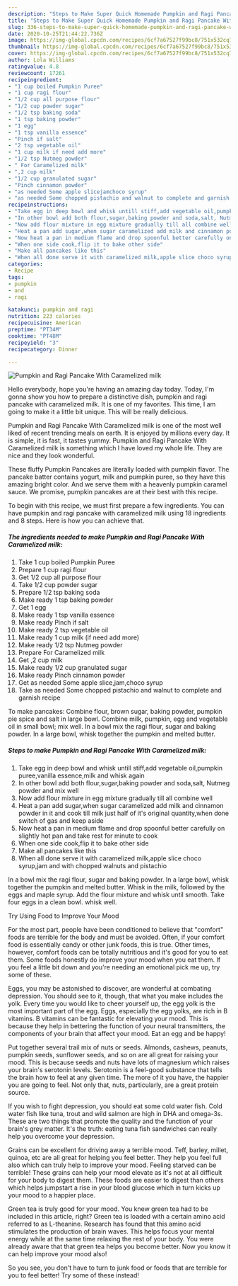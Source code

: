 ```yaml
---
description: "Steps to Make Super Quick Homemade Pumpkin and Ragi Pancake With Caramelized milk"
title: "Steps to Make Super Quick Homemade Pumpkin and Ragi Pancake With Caramelized milk"
slug: 336-steps-to-make-super-quick-homemade-pumpkin-and-ragi-pancake-with-caramelized-milk
date: 2020-10-25T21:44:22.736Z
image: https://img-global.cpcdn.com/recipes/6cf7a67527f99bc8/751x532cq70/pumpkin-and-ragi-pancake-with-caramelized-milk-recipe-main-photo.jpg
thumbnail: https://img-global.cpcdn.com/recipes/6cf7a67527f99bc8/751x532cq70/pumpkin-and-ragi-pancake-with-caramelized-milk-recipe-main-photo.jpg
cover: https://img-global.cpcdn.com/recipes/6cf7a67527f99bc8/751x532cq70/pumpkin-and-ragi-pancake-with-caramelized-milk-recipe-main-photo.jpg
author: Lola Williams
ratingvalue: 4.8
reviewcount: 17261
recipeingredient:
- "1 cup boiled Pumpkin Puree"
- "1 cup ragi flour"
- "1/2 cup all purpose flour"
- "1/2 cup powder sugar"
- "1/2 tsp baking soda"
- "1 tsp baking powder"
- "1 egg"
- "1 tsp vanilla essence"
- "Pinch if salt"
- "2 tsp vegetable oil"
- "1 cup milk if need add more"
- "1/2 tsp Nutmeg powder"
- " For Caramelized milk"
- ",2 cup milk"
- "1/2 cup granulated sugar"
- "Pinch cinnamon powder"
- "as needed Some apple slicejamchoco syrup"
- "as needed Some chopped pistachio and walnut to complete and garnish recipe"
recipeinstructions:
- "Take egg in deep bowl and whisk untill stiff,add vegetable oil,pumpkin puree,vanilla essence,milk and whisk again"
- "In other bowl add both flour,sugar,baking powder and soda,salt, Nutmeg powder and mix well"
- "Now add flour mixture in egg mixture gradually till all combine well"
- "Heat a pan add sugar,when sugar caramelized add milk and cinnamon powder in it and cook till milk just half of it&#39;s original quantity,when done switch of gas and keep aside"
- "Now heat a pan in medium flame and drop spoonful better carefully on slightly hot pan and take rest for minute to cook"
- "When one side cook,flip it to bake other side"
- "Make all pancakes like this"
- "When all done serve it with caramelized milk,apple slice choco syrup,jam and with chopped walnuts and pistachio"
categories:
- Recipe
tags:
- pumpkin
- and
- ragi

katakunci: pumpkin and ragi 
nutrition: 223 calories
recipecuisine: American
preptime: "PT34M"
cooktime: "PT48M"
recipeyield: "3"
recipecategory: Dinner

---
```



![Pumpkin and Ragi Pancake With Caramelized milk](https://img-global.cpcdn.com/recipes/6cf7a67527f99bc8/751x532cq70/pumpkin-and-ragi-pancake-with-caramelized-milk-recipe-main-photo.jpg)

Hello everybody, hope you're having an amazing day today. Today, I'm gonna show you how to prepare a distinctive dish, pumpkin and ragi pancake with caramelized milk. It is one of my favorites. This time, I am going to make it a little bit unique. This will be really delicious.

Pumpkin and Ragi Pancake With Caramelized milk is one of the most well liked of recent trending meals on earth. It is enjoyed by millions every day. It is simple, it is fast, it tastes yummy. Pumpkin and Ragi Pancake With Caramelized milk is something which I have loved my whole life. They are nice and they look wonderful.

These fluffy Pumpkin Pancakes are literally loaded with pumpkin flavor. The pancake batter contains yogurt, milk and pumpkin puree, so they have this amazing bright color. And we serve them with a heavenly pumpkin caramel sauce. We promise, pumpkin pancakes are at their best with this recipe.


To begin with this recipe, we must first prepare a few ingredients. You can have pumpkin and ragi pancake with caramelized milk using 18 ingredients and 8 steps. Here is how you can achieve that.

<!--inarticleads1-->

##### The ingredients needed to make Pumpkin and Ragi Pancake With Caramelized milk:

1. Take 1 cup boiled Pumpkin Puree
1. Prepare 1 cup ragi flour
1. Get 1/2 cup all purpose flour
1. Take 1/2 cup powder sugar
1. Prepare 1/2 tsp baking soda
1. Make ready 1 tsp baking powder
1. Get 1 egg
1. Make ready 1 tsp vanilla essence
1. Make ready Pinch if salt
1. Make ready 2 tsp vegetable oil
1. Make ready 1 cup milk (if need add more)
1. Make ready 1/2 tsp Nutmeg powder
1. Prepare  For Caramelized milk
1. Get ,2 cup milk
1. Make ready 1/2 cup granulated sugar
1. Make ready Pinch cinnamon powder
1. Get as needed Some apple slice,jam,choco syrup
1. Take as needed Some chopped pistachio and walnut to complete and garnish recipe


To make pancakes: Combine flour, brown sugar, baking powder, pumpkin pie spice and salt in large bowl. Combine milk, pumpkin, egg and vegetable oil in small bowl; mix well. In a bowl mix the ragi flour, sugar and baking powder. In a large bowl, whisk together the pumpkin and melted butter. 

<!--inarticleads2-->

##### Steps to make Pumpkin and Ragi Pancake With Caramelized milk:

1. Take egg in deep bowl and whisk untill stiff,add vegetable oil,pumpkin puree,vanilla essence,milk and whisk again
1. In other bowl add both flour,sugar,baking powder and soda,salt, Nutmeg powder and mix well
1. Now add flour mixture in egg mixture gradually till all combine well
1. Heat a pan add sugar,when sugar caramelized add milk and cinnamon powder in it and cook till milk just half of it&#39;s original quantity,when done switch of gas and keep aside
1. Now heat a pan in medium flame and drop spoonful better carefully on slightly hot pan and take rest for minute to cook
1. When one side cook,flip it to bake other side
1. Make all pancakes like this
1. When all done serve it with caramelized milk,apple slice choco syrup,jam and with chopped walnuts and pistachio


In a bowl mix the ragi flour, sugar and baking powder. In a large bowl, whisk together the pumpkin and melted butter. Whisk in the milk, followed by the eggs and maple syrup. Add the flour mixture and whisk until smooth. Take four eggs in a clean bowl. whisk well. 

Try Using Food to Improve Your Mood


For the most part, people have been conditioned to believe that "comfort" foods are terrible for the body and must be avoided. Often, if your comfort food is essentially candy or other junk foods, this is true. Other times, however, comfort foods can be totally nutritious and it's good for you to eat them. Some foods honestly do improve your mood when you eat them. If you feel a little bit down and you're needing an emotional pick me up, try some of these.

Eggs, you may be astonished to discover, are wonderful at combating depression. You should see to it, though, that what you make includes the yolk. Every time you would like to cheer yourself up, the egg yolk is the most important part of the egg. Eggs, especially the egg yolks, are rich in B vitamins. B vitamins can be fantastic for elevating your mood. This is because they help in bettering the function of your neural transmitters, the components of your brain that affect your mood. Eat an egg and be happy!

Put together several trail mix of nuts or seeds. Almonds, cashews, peanuts, pumpkin seeds, sunflower seeds, and so on are all great for raising your mood. This is because seeds and nuts have lots of magnesium which raises your brain's serotonin levels. Serotonin is a feel-good substance that tells the brain how to feel at any given time. The more of it you have, the happier you are going to feel. Not only that, nuts, particularly, are a great protein source.

If you wish to fight depression, you should eat some cold water fish. Cold water fish like tuna, trout and wild salmon are high in DHA and omega-3s. These are two things that promote the quality and the function of your brain's grey matter. It's the truth: eating tuna fish sandwiches can really help you overcome your depression. 

Grains can be excellent for driving away a terrible mood. Teff, barley, millet, quinoa, etc are all great for helping you feel better. They help you feel full also which can truly help to improve your mood. Feeling starved can be terrible! These grains can help your mood elevate as it's not at all difficult for your body to digest them. These foods are easier to digest than others which helps jumpstart a rise in your blood glucose which in turn kicks up your mood to a happier place.

Green tea is truly good for your mood. You knew green tea had to be included in this article, right? Green tea is loaded with a certain amino acid referred to as L-theanine. Research has found that this amino acid stimulates the production of brain waves. This helps focus your mental energy while at the same time relaxing the rest of your body. You were already aware that that green tea helps you become better. Now you know it can help improve your mood also!

So you see, you don't have to turn to junk food or foods that are terrible for you to feel better! Try some of these instead!

